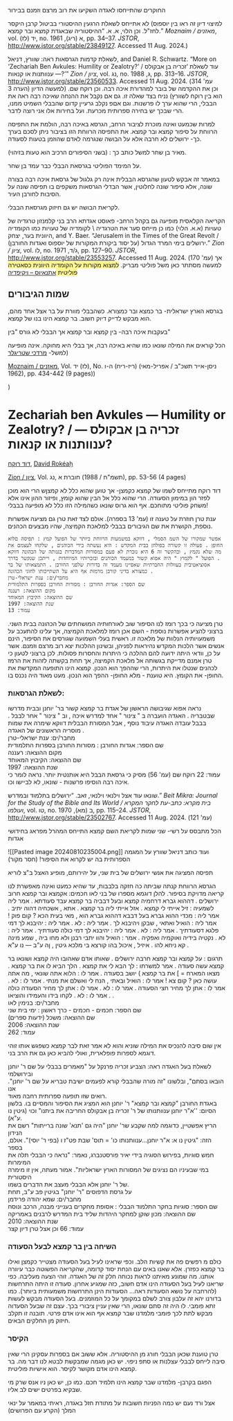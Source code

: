 

החוקרים שהתייחסו לאגדה השקיעו את רוב מרצם וזמנם בבירור 


לא אתייחס לשאלת הרגעין ההיסטורי בביטול קרבן היקסר (למיצוי דיון זה ראו בין יוספוס לחז"ל. וכן הלוי, א. א. “ההיסטוריה שבאגדת קמצא ובר קמצא.” _Moznaim / מאזנים_, vol. יד (לז), no. א (ריג), 1961, pp. 34–37. _JSTOR_, http://www.jstor.org/stable/23849127. Accessed 11 Aug. 2024.)

לשאלת קדמות הגרסאות ראה:
שוורץ, דניאל, and Daniel R. Schwartz. “More on ‘Zechariah Ben Avkules: Humility or Zealotry?’ / עוד לשאלת ‘זכריה בן אבקולס — ענוותנות או קנאות?’” _Zion / ציון_, vol. נג, no. ג, 1988, pp. 313–16. _JSTOR_, http://www.jstor.org/stable/23560533. Accessed 11 Aug. 2024. (עמ' 314 הערה 3)
וכן את ההקדמה של בובר למהדורת איכה רבה. וכן רוקח שם. (למעשה הדיון הוא בין רוקח לשוורץ)
נניח בצד שאלה זו. גם אם נקבל את ההנחה שאיכה רבה ראה את הבבלי, הרי שהוא ערך לו פרשנות. וגם אםפ נקלב גרעיין קדום שהבבלי השמיט ממנו, הרי שבכך יש בחירה ספרותית מכרעת. ועל בחירות אלו אני רוצה לדבר.


למרות שכמעט ואינה מוכרת לציבור הרחב, הגרסא באיכה רבה, הולמת את התפיסה הרווחת על סיפור קמצא ובר קמצא. את התפיסה הרווחת הזו בציבור ניתן לסכם בערך כך- ירושלים לא חרבה אלא על הבושה שנגרמה לאדם שהוזמן בטעות לסעודה.

מאיר בן שחר למשל כותב כך : (בשני הסיפורים הרכיב הוא טעות בזיהוי).

על המימד הפוליטי בגרסאת הבבלי כבר עמד בן שחר.

במאמר זה אבקש לטעון שהגרסא הבבלית אינה רק גלגול של גרסאת איכה רבה בצורה שונה, אלא סיפור שונה לחלוטין, אשר הבדלי הגרסאות משקפים בו תפיסה שונה על הסיבות לחורבן העיר.

לקריאת הבושה יש גם חיזוק מגרסאת הבבלי.

הקריאה הקלאסית מופיעה גם בקהל הרחב- פאוסט אגדתא
הרב בני קלמנזון
טרגדיה של טעויות  (א.א. הלוי)
כמו כן מייחס סער את הטרגדיה \ לקומדיה של טעויות כמו הקומדיה היוונית
בער, יצחק, and Y. Baer. “Jerusalem in the Times of the Great Revolt / ירושלים בימי המרד הגדול (על יסוד ביקורת המקורות של יוספוס ואגדות החורבן).” _Zion / ציון_, vol. לו, no. ג/ד, 1971, pp. 127–90. _JSTOR_, http://www.jstor.org/stable/23553257. Accessed 11 Aug. 2024. (עמ' 170)
אך למעשה מסתתר כאן משל פוליטי מבריק.
<span style="background:#fff88f">למצוא מקורות על הקומדיה היוונית כסאטירה פוליטית </span>
[אתנאיוס – ויקיפדיה](https://he.wikipedia.org/wiki/%D7%90%D7%AA%D7%A0%D7%90%D7%99%D7%95%D7%A1)


## שמות הגיבורים
בגרסא הארץ ישראלית- בר כמצא ובר כמצורא. כשהבבלי מוורת על בר אצל אחד מהם, הוא מבקש לדייק דיוק חשוב.
בר קמצא הינו בנו של קמצא.

בעקבות איכה רבה- בין קמצא ובר קמצא
אך הבבלי לא גורס "בין"

הכל קוראים את המילה שונאו כמו שהיא באיכה רבה, אך בבלי היא מחוקה. אינה מופיעה 
(למשל- [מרדכי שטריגלר](https://www.jstor.org/action/doBasicSearch?Query=au%3A%22%D7%9E%D7%A8%D7%93%D7%9B%D7%99%20%D7%A9%D7%98%D7%A8%D7%99%D7%92%D7%9C%D7%A8%22)

[Moznaim / מאזנים](https://www.jstor.org/journal/moznaim), Vol. יד (לז‎), No. ה-ו (ריז-ריח‎) (ניסן-אייר תשכ"ב / אפריל-מאי 1962), pp. 434-442 (9 pages))

)


# Zechariah ben Avkules — Humility or Zealotry? / זכריה בן אבקולס — ענוותנות או קנאות?

[דוד רוקח](https://www.jstor.org/action/doBasicSearch?Query=au%3A%22%D7%93%D7%95%D7%93%20%D7%A8%D7%95%D7%A7%D7%97%22), [David Rokéaḥ](https://www.jstor.org/action/doBasicSearch?Query=au%3A%22David%20Rok%C3%A9a%E1%B8%A5%22)

[Zion / ציון](https://www.jstor.org/journal/zion), Vol. נג‎, חוברת א‎ (תשמ"ח / 1988), pp. 53-56 (4 pages)

דוד רוקח מתייחס לשמו של קמצא כקמצן- אך טוען שהוא כלל לא קמצןש הרי הוא מוכן לפזר הון במימון הסעודה.
הרי שהוא כלל אל הבין שהוא קומץ, ופיזור ההון אינו אלא משחק פוליטי מתוחכם.
אף הוא גרוס שונאו כשהמילה הזו כלל לא מופיעה בבבלי!

ענת טרן חוזרת על טענה זו (עמ' 13 בספרה).
אולם לצד זאת טרן גם מציעה אפשרות נוספת, הקושרת את שם הגיבורים בבבלי למלאכת הקמיצה, שהיו מבצעים הכהנים.

	אפשר שמקורו של השמ הסמלי , דווקא במשמעות הרווחת ביותר של הפועל קמץ : תפיסה םלוא החופן . פעולה זו קשורה בפולחן בבית המקדש : היא נעשתה בידי הכוהנים , שלקחו לעצמם את מה שלא נקמץ , ובהקשר זה 6 היא נזכרת לא פעם במסורות המדברות בגנותה של הכהונה דווקא . הפועל " לקמוץ " היה אפוא קשור במעמד הכוהנים ובזכויותיו המיוחדות , וייתכן שנקשר בדרך אסוציאטיבית בעוולות החברתיות שאפיינו מעמד זה בדורות שלפני החורבן . התמצאותו של בר כמצורא בדיני קורבן מרמזת אף היא על השתייכותו לחוגי הכהונה .  
	מחבר/ים: ענת ישראלי-טרן  
	שם הספר: אגדות החורבן : מסורות החורבן בספרות התלמודית  
	מקום ההוצאה: רעננה  
	שם ההוצאה: הקיבוץ המאוחד  
	שנת ההוצאה: 1997  
	עמוד: 13

טרן מציעה כי בכך רומז לנו הסיפור שוב לאורחותיה המושחתים של הכהונה בבית השני.
ברצוני להציע אפשרות נוספת - השם אכן רומז למלאכת הקמיצה, אך עלינו להתעכב על משמעויותיה הנלוות של מלאכה זו. ראשית בעלי השמועה שגורסים את הסיפור, הינם אנשים אשר הלכות המקדש נהיראות לפניהן, ובשינון ההלכות יצא רוב מרצם וזמנם. אשר על כן, וודאי היתה ידועה להם ההלכה כי היתרות והחסרות פסולות. לכן ברצוני לטעון כי טרן אמנם מדייקת בגשותה אל מלאכת הקמיצה, אך תחת בקשתה לזהות את הרמז לכהנים שנטלו את היתרות, הרי שההפך הוא הנכון. קמצא הינו התופעה המקדשת את החופן- את הקומץ.
היא טוענת - מלא החופן- ההפך הוא הנכון. מעט מאוד היה נכנס בו.

### לשאלת הגרסאות:
נראה אפוא שגיבושה הראשון של אגדת בר קמצא קשור בר' יוחנן ובבית מדרשו שבטבריה . האגדה הועברה ב " צינור " אחד למדרש איכה , וב " צינור " אחר לבבל . בבבל עובדה האגדה עיבוד נוסף , אבל המסורת הבבלית דווקא שימרה את שמות מוסריה הראשונים של האגדה .  
מחבר/ים: ענת ישראלי-טרן  
שם הספר: אגדות החורבן : מסורות החורבן בספרות התלמודית  
מקום ההוצאה: רעננה  
שם ההוצאה: הקיבוץ המאוחד  
שנת ההוצאה: 1997  
עמוד: 22
רוקח שם (עמ' 56) מסיק כי גרסאת הבבל היא אותנטית יותר. נראה לומר כי איכה רבה הוסיפו פרשנות - שונאו, לא לביישו וכו.

שונאו עוד אצל וילנאי
וילנאי, זאב. “ירושלים בתלמוד ובמדרש.” _Beit Mikra: Journal for the Study of the Bible and Its World / בית מקרא: כתב-עת לחקר המקרא ועולמו_, vol. טו, no. ב (מא), 1970, pp. 115–24. _JSTOR_, http://www.jstor.org/stable/23502767. Accessed 11 Aug. 2024.
(עמ' 121)

הכל מתבסס על רשי- שני שמות
לקריאת השם קמצא התייחס המהרל מפראג בחידושי אגדות


![[Pasted image 20240810235004.png]]
ועוד כותב דניאל שוורץ על המגמה הספרותית בה יש לקרוא את הסיפור! (חסר מקור)


תפיסה המציגה את אנשי ירושלים של בית שני, על יהירותם, מופיע האצל ב"צ לוריא 


הגרסא הרווחת קנתה שביתה כה חזקה בלבבות, עד שהיא כמעט ואינה מאפשרת לנו קריאה מדויקת בסיפור.
להלן דוגמא מספרו של בני לאו חכמים:
אקמצא ובר קמצא חרוב ירושלים . דההוא גברא דרחמיה קמצא ובעל דבביה בר קמצא עבד סעודתא . אמר ליה לשמעיה : זיל אייתי לי קמצא . אזל אייתי ליה בר קמצא . אתא , אשכחיה דהוה יתיב . אמר ליה : מכדי ההוא גברא בעל דבבא דההוא גברא הוא , מאי בעית הכא ? קום פוק ! אמר ליה : הואיל ואתאי , שבקן ויהיבנא לך . אמר ליה : לא . אמר ליה : יהיבנא לך דמי פלגא דסעודתיך . אמר ליה : לא . אמר ליה : יהיבנא לך דמי כולה סעודתיך . אמר ליה : לא . נקטיה בידיה ואוקמיה ואפקיה . אמר : הואיל והוו יתבי רבנן ולא מחו ביה , שמע מינה קא ניחא להו . איזיל , איכול בהו קורצא בי מלכא  גיטין , ןה ע"ב — נו ע"א . 

תרגום : על קמצא ובר קמצא חרבה ירושלים . שאותו אדם שאהובו היה קמצא ושונאו בר קמצא עשה סעודה . אמר למשרתו : לך הבא לי את קמצא . הלך הביא לו את בר קמצא . מצאו המארח = ] את בר קמצא ) יושב בסעודה . אמר לו : הלוא אתה שונאי , מה אתה עושה כאן ? קום צא ! אמר לו : הואיל ובאתי , הנח לי ואשלם את מנתי . אמר לו : לא . אמר לו : אתן לך מחיר חצי הסעודה . אמר לו : לא . אמר לו : אתן לך מחיר הסעודה כולה . אמר לו : לא . לקחו בידו והעמידו והוציאו .  
מחבר/ים: בנימין לאו  
שם הספר: חכמים - חכמים - כרך ראשון : ימי בית שני  
שם ההוצאה: משכל (ידעות ספרים)  
שנת ההוצאה: 2006  
עמוד: 262

אין שום סיבה להנכיס את המילה שוניא
והוא לא אמר זאת לבר קמצא כשפגש אותו
זוהי דוגמא לספרות פופלארית, ואולי להביא כאן גם את הרב בני.


לשאלת בעל האגדה ראה:
	הצביע זכריה פרנקל על "מאמרים בבבלי על שם ר' יוחנן ובירושלמי  
	הובאו בסתם", ובלשונו "זה מורה שהבבלי קורא לפעמים ישיבת טבריא על שם ר' יוחנן". אנו  
	רואים שזו תופעה ספרותית רחבה מאוד.  
	באגדת החורבן "קמצא ובר קמצא" ר' יוחנן הוא המציג את הסיפור והמסיים בו. בלשון  
	הסיום: ''א"ר יוחנן ענוותנותו של ר' זכריה בן אבקולס החריבה את ביתנו" וכוי (גיטין נו ע"א).  
	הריץ אפשטיין, כדוגמה למה שקבע שר' יוחנן "היה גם 'תנא' שונה ברייתות" רשם את הנידון  
	הזה: "גיטין נו א: א"ר יוחנן...ענוותנותו כו' = תוס' שבת פט"ז ו (בפי ר' יוסי)". אולם, בספר  
	חמש סוגיות, בפירוש הסוגיה בידי יאיר פורסטנברג, נאמר: "נראה כי הבבלי תלה את המימרות  
	במי שבעיניו הם נציגים של המסורות הארץ ישראליות". אמור מעתה, אין זו מימרה היסטורית  
	של ר' יוחנן אלא הבבלי מעצב את הדברים בשמו.  
	על גרסת הדפוסים "ר' יוחנן" בגיטין פב ע"ב, תחת  
	מחבר/ים: שמא יהודה פרידמן  
	שם הספר: סוגיות בחקר התלמוד הבבלי : אסופת מחקרים בענייני מבנה, הרכב ונוסח  
	שם ההוצאה: מכון שוקן למחקר היהדות שליד בית המדרש לרבנים באמריקה  
	שנת ההוצאה: 2010  
	עמוד: 66
	וכן אצל טרן דיון קצר

### השיחה בין בר קמצא לבעל הסעודה

כולם מ רפשים פה את קשיות הלב. וכפי שראינו לעיל בעל הסעודה מצטייר כקמצן ואילו בר קמצא כפזרן.
אלא שאנו באים עם הנחת יסוד קדומה, שהקריאה הפשוטה כבר עיוורה אותנו. מה שמונע מאיתנו לראות נכוחה חלק זה של האגדה.
זוהי הצעה מעליבה. כפי שריאנו לעיל בעל הסעודה הינו אדם חשוב, כזה שמגיע אחרון.
סעודה זו היתה התרחשות (להרחבה על נושא הסעודות ראה... הסעודות הינן התרחשות משמעותית ביותר). כמו בדורנו יהא זה עלבון צורב לשלם במקומך על כל המוזמנים.
בעל הסעודה מבקש לעשות זתא פומבי. לו היה זה סתם שונאו, הרי שאין עניין ציבורי בכך. עצם זה שבעל הסעדוה מבקש לתת לכך פומבי מלמדנו שבר קמצא אף הוא אינו אדם פרטי. תובנה זו תקלב חיזוק מן החלקים הבאים.


### הקיסר
טרן טוענת שכאן הבבלי חורג מן ההיסטוריה. אלא ששוב אם בספרות עסקינן הרי שאין סיבה לייחס לבבלי עצלנות או סתפ ניפוי. יש כאן מגמה שמבקשת לבטא לנו דבר מה.
בר קמצא הינו אדם מקושר לקיסר. הוא אישיות פוליטית.

הפגם בקרבן- מלמדנו שבר קמצא הינו תלמיד חכם. כמו כן, יש כאן ניו אנס שרק מי שבקיא בפרטים ישים לב אליו.



אצל ורד נעם יש כמה הפניות חשובות על מתודת חזל באגדה, ראיתי במאמר על ינאי המלך (הקרע עם הפרושים)